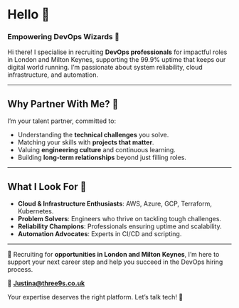 # Hello 👋  
### Empowering DevOps Wizards 🚀  

Hi there! I specialise in recruiting **DevOps professionals** for impactful roles in London and Milton Keynes, supporting the 99.9% uptime that keeps our digital world running. I’m passionate about system reliability, cloud infrastructure, and automation.  

---

## Why Partner With Me? 🤝  
I’m your talent partner, committed to:  
- Understanding the **technical challenges** you solve.  
- Matching your skills with **projects that matter**.  
- Valuing **engineering culture** and continuous learning.  
- Building **long-term relationships** beyond just filling roles.  

---

## What I Look For 🎯  
- **Cloud & Infrastructure Enthusiasts**: AWS, Azure, GCP, Terraform, Kubernetes.  
- **Problem Solvers**: Engineers who thrive on tackling tough challenges.  
- **Reliability Champions**: Professionals ensuring uptime and scalability.  
- **Automation Advocates**: Experts in CI/CD and scripting.  

---

📍 Recruiting for **opportunities in London and Milton Keynes**, I’m here to support your next career step and help you succeed in the DevOps hiring process.  

📧 **Justina@three9s.co.uk**  

Your expertise deserves the right platform. Let’s talk tech! 🚀  
